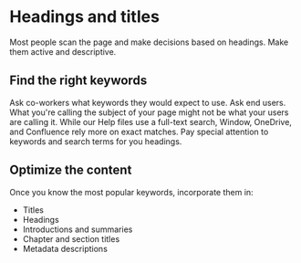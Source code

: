 Headings and titles
===================

Most people scan the page and make decisions based on headings. Make
them active and descriptive.

Find the right keywords
-----------------------

Ask co-workers what keywords they would expect to use. Ask end users.
What you're calling the subject of your page might not be what your
users are calling it. While our Help files use a full-text search,
Window, OneDrive, and Confluence rely more on exact matches. Pay special
attention to keywords and search terms for you headings.

Optimize the content
--------------------

Once you know the most popular keywords, incorporate them in:

* Titles
* Headings
* Introductions and summaries
* Chapter and section titles
* Metadata descriptions

